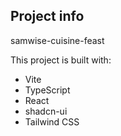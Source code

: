 

## Project info
samwise-cuisine-feast



This project is built with:

- Vite
- TypeScript
- React
- shadcn-ui
- Tailwind CSS


